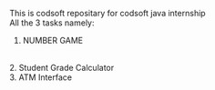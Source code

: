 This is codsoft repositary for codsoft java internship
<br> All the 3 tasks namely:
   1. NUMBER GAME
<br>
    2. Student Grade Calculator
<br>
    3. ATM Interface
      
